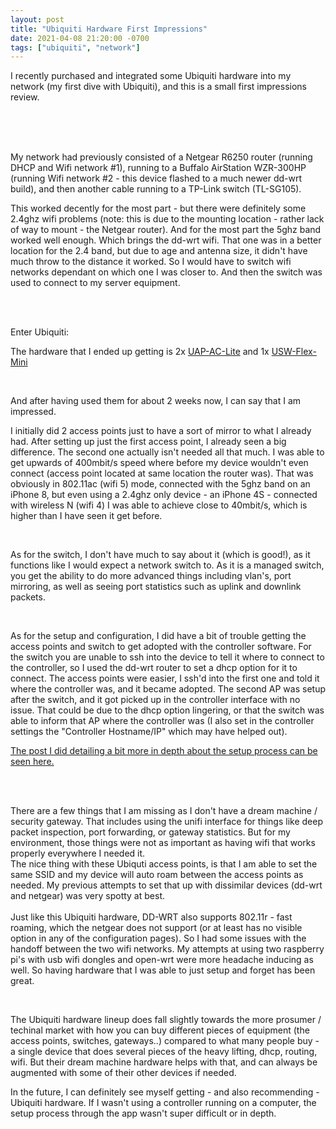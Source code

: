 ```yaml
---
layout: post
title: "Ubiquiti Hardware First Impressions"
date: 2021-04-08 21:20:00 -0700
tags: ["ubiquiti", "network"]
---
```


I recently purchased and integrated some Ubiquiti hardware into my network (my first dive with Ubiquiti), and this is a small first impressions review.

<br /><br /><br />

My network had previously consisted of a Netgear R6250 router (running DHCP and Wifi network #1), running to a Buffalo AirStation WZR-300HP (running Wifi network #2 - this device flashed to a much newer dd-wrt build), and then another cable running to a TP-Link switch (TL-SG105).

This worked decently for the most part - but there were definitely some 2.4ghz wifi problems (note: this is due to the mounting location - rather lack of way to mount - the Netgear router). And for the most part the 5ghz band worked well enough. Which brings the dd-wrt wifi. That one was in a better location for the 2.4 band, but due to age and antenna size, it didn't have much throw to the distance it worked. So I would have to switch wifi networks dependant on which one I was closer to. And then the switch was used to connect to my server equipment.

<br /><br />

Enter Ubiquiti:

The hardware that I ended up getting is 2x [UAP-AC-Lite](https://store.ui.com/collections/unifi-network-access-points/products/unifi-ac-lite) and 1x [USW-Flex-Mini](https://store.ui.com/collections/unifi-network-routing-switching/products/usw-flex-mini)

<br />

And after having used them for about 2 weeks now, I can say that I am impressed. <br />

I initially did 2 access points just to have a sort of mirror to what I already had. After setting up just the first access point, I already seen a big difference. The second one actually isn't needed all that much. I was able to get upwards of 400mbit/s speed where before my device wouldn't even connect (access point located at same location the router was). That was obviously in 802.11ac (wifi 5) mode, connected with the 5ghz band on an iPhone 8, but even using a 2.4ghz only device - an iPhone 4S - connected with wireless N (wifi 4) I was able to achieve close to 40mbit/s, which is higher than I have seen it get before.

<br />

As for the switch, I don't have much to say about it (which is good!), as it functions like I would expect a network switch to. As it is a managed switch, you get the ability to do more advanced things including vlan's, port mirroring, as well as seeing port statistics such as uplink and downlink packets.

<br />

As for the setup and configuration, I did have a bit of trouble getting the access points and switch to get adopted with the controller software. For the switch you are unable to ssh into the device to tell it where to connect to the controller, so I used the dd-wrt router to set a dhcp option for it to connect. The access points were easier, I ssh'd into the first one and told it where the controller was, and it became adopted. The second AP was setup after the switch, and it got picked up in the controller interface with no issue. That could be due to the dhcp option lingering, or that the switch was able to inform that AP where the controller was (I also set in the controller settings the "Controller Hostname/IP" which may have helped out).

[The post I did detailing a bit more in depth about the setup process can be seen here.](http://127.0.0.1:4000/2021/03/27/UbiquitiControllerAdoption.html)

<br /><br />

There are a few things that I am missing as I don't have a dream machine / security gateway. That includes using the unifi interface for things like deep packet inspection, port forwarding, or gateway statistics. But for my environment, those things were not as important as having wifi that works properly everywhere I needed it.
<br />The nice thing with these Ubiquti access points, is that I am able to set the same SSID and my device will auto roam between the access points as needed. My previous attempts to set that up with dissimilar devices (dd-wrt and netgear) was very spotty at best. <br /><br />Just like this Ubiquiti hardware, DD-WRT also supports 802.11r - fast roaming, which the netgear does not support (or at least has no visible option in any of the configuration pages). So I had some issues with the handoff between the two wifi networks. My attempts at using two raspberry pi's with usb wifi dongles and open-wrt were more headache inducing as well. So having hardware that I was able to just setup and forget has been great.

<br />

The Ubiquiti hardware lineup does fall slightly towards the more prosumer / techinal market with how you can buy different pieces of equipment (the access points, switches, gateways..) compared to what many people buy - a single device that does several pieces of the heavy lifting, dhcp, routing, wifi. But their dream machine hardware helps with that, and can always be augmented with some of their other devices if needed.

In the future, I can definitely see myself getting - and also recommending - Ubiquiti hardware. If I wasn't using a controller running on a computer, the setup process through the app wasn't super difficult or in depth. <br />
<br />